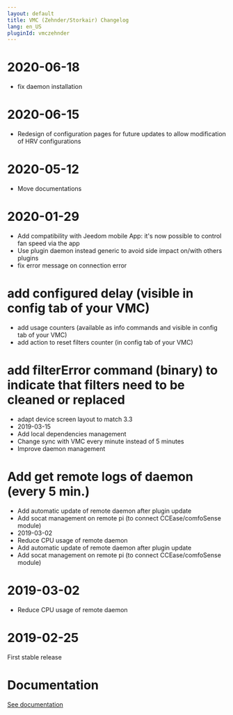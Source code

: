 ```yaml
---
layout: default
title: VMC (Zehnder/Storkair) Changelog
lang: en_US
pluginId: vmczehnder
---
```


# 2020-06-18

- fix daemon installation

# 2020-06-15

- Redesign of configuration pages for future updates to allow modification of HRV configurations

# 2020-05-12

- Move documentations

# 2020-01-29

- Add compatibility with Jeedom mobile App: it's now possible to control fan speed via the app
- Use plugin daemon instead generic to avoid side impact on/with others plugins
- fix error message on connection error

# add configured delay (visible in config tab of your VMC)

- add usage counters (available as info commands and visible in config tab of your VMC)
- add action to reset filters counter (in config tab of your VMC)

# add filterError command (binary) to indicate that filters need to be cleaned or replaced

- adapt device screen layout to match 3.3
- 2019-03-15
- Add local dependencies management
- Change sync with VMC every minute instead of 5 minutes
- Improve daemon management

# Add get remote logs of daemon (every 5 min.)

- Add automatic update of remote daemon after plugin update
- Add socat management on remote pi (to connect CCEase/comfoSense module)
- 2019-03-02
- Reduce CPU usage of remote daemon
- Add automatic update of remote daemon after plugin update
- Add socat management on remote pi (to connect CCEase/comfoSense module)

# 2019-03-02

- Reduce CPU usage of remote daemon

# 2019-02-25

First stable release

# Documentation

[See documentation]({{site.baseurl}}/{{page.pluginId}})
